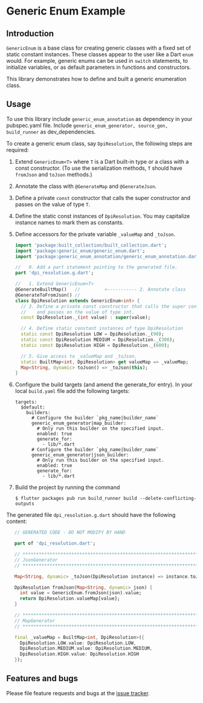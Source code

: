 # Generic Enum Example


## Introduction

`GenericEnum` is a base class for creating generic classes with a fixed set of static constant instances.
These classes appear to the user like a Dart `enum` would.
For example, generic enums can be used in `switch` statements,
to initialize variables, or as default parameters in functions and constructors.

This library demonstrates how to define and built a generic enumeration class.

## Usage

To use this library include `generic_enum_annotation` as dependency in your pubspec.yaml file.
Include `generic_enum_generator, source_gen, build_runner` as dev_dependencies.

To create a generic enum class, say `DpiResolution`, the following steps are required:
1. Extend `GenericEnum<T>` where `T` is a Dart built-in type or a class with a const constructor.
   (To use the serialization methods, `T` should have `fromJson` and `toJson` methods.)
2. Annotate the class with `@GenerateMap` and `@GenerateJson`.
3. Define a private `const` constructor that calls the super constructor and passes on the value of type `T`.
4. Define the static const instances of `DpiResolution`. You may capitalize instance names to mark them as constants.
5. Define accessors for the private variable `_valueMap` and `_toJson`.
   ```Dart
   import 'package:built_collection/built_collection.dart';
   import 'package:generic_enum/generic_enum.dart';
   import 'package:generic_enum_annotation/generic_enum_annotation.dart';

   //   0. Add a part statement pointing to the generated file.
   part 'dpi_resolution.g.dart';

   //   1. Extend GenericEnum<T>
   @GenerateBuiltMap()   //         <----------- 2. Annotate class
   @GenerateToFromJson() //
   class DpiResolution extends GenericEnum<int> {
     // 3. Define a private const constructor that calls the super constructor
     //    and passes on the value of type int.
     const DpiResolution._(int value) : super(value);

     // 4. Define static constant instances of type DpiResolution
     static const DpiResolution LOW = DpiResolution._(90);
     static const DpiResolution MEDIUM = DpiResolution._(300);
     static const DpiResolution HIGH = DpiResolution._(600);

     // 5. Give access to _valueMap and _toJson.
     static BuiltMap<int, DpiResolution> get valueMap => _valueMap;
     Map<String, dynamic> toJson() => _toJson(this);
   }
   ```

6. Configure the build targets (and amend the generate_for entry).
   In your local `build.yaml` file add the following targets:
   ```Shell
   targets:
     $default:
       builders:
         # Configure the builder `pkg_name|builder_name`
         generic_enum_generator|map_builder:
           # Only run this builder on the specified input.
           enabled: true
           generate_for:
             - lib/*.dart
         # Configure the builder `pkg_name|builder_name`
         generic_enum_generator|json_builder:
           # Only run this builder on the specified input.
           enabled: true
           generate_for:
             - lib/*.dart
    ```

7. Build the project by running the command
   ```Shell
   $ flutter packages pub run build_runner build --delete-conflicting-outputs
   ```

The generated file `dpi_resolution.g.dart` should have the following content:
```Dart
   // GENERATED CODE - DO NOT MODIFY BY HAND

   part of 'dpi_resolution.dart';

   // **************************************************************************
   // JsonGenerator
   // **************************************************************************

   Map<String, dynamic> _toJson(DpiResolution instance) => instance.toJson();

   DpiResolution fromJson(Map<String, dynamic> json) {
     int value = GenericEnum.fromJson(json).value;
     return DpiResolution.valueMap[value];
   }

   // **************************************************************************
   // MapGenerator
   // **************************************************************************

   final _valueMap = BuiltMap<int, DpiResolution>({
     DpiResolution.LOW.value: DpiResolution.LOW,
     DpiResolution.MEDIUM.value: DpiResolution.MEDIUM,
     DpiResolution.HIGH.value: DpiResolution.HIGH
   });

```

## Features and bugs
Please file feature requests and bugs at the [issue tracker].

[issue tracker]: https://github.com/simphotonics/generic_enum/issues
[analyzer]: https://pub.dev/packages/analyzer
[source_gen]: https://pub.dev/packages/source_gen

